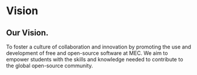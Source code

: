 # Vision

## Our Vision.

To foster a culture of collaboration and innovation by promoting the use and development of free and open-source software at MEC. We aim to empower students with the skills and knowledge needed to contribute to the global open-source community.
